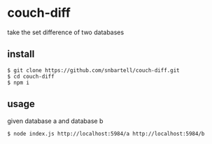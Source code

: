 couch-diff
==========

take the set difference of two databases

install
-------

    $ git clone https://github.com/snbartell/couch-diff.git
    $ cd couch-diff
    $ npm i

usage
-----
given database a and database b

    $ node index.js http://localhost:5984/a http://localhost:5984/b
